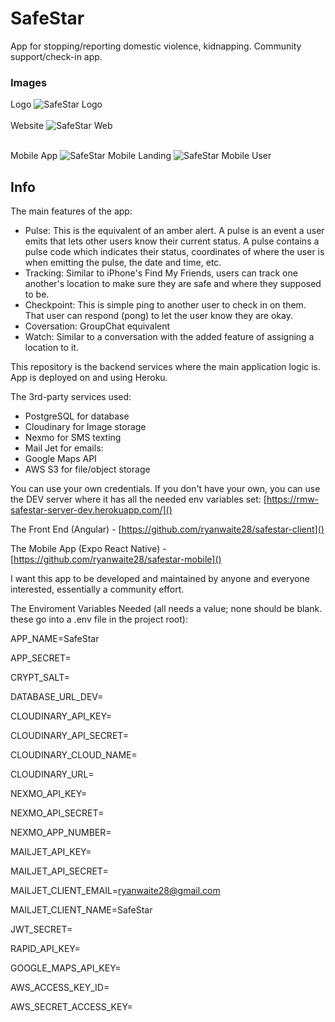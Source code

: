 # **SafeStar**

App for stopping/reporting domestic violence, kidnapping. Community support/check-in app.

### Images
Logo
![SafeStar Logo](readme-img/safe-star-logo-500.png "SafeStar Logo")
<br/>
<br/>
Website
![SafeStar Web](readme-img/safestar-welcome-page.png "SafeStar Logo")
<br/>
<br/>

Mobile App
![SafeStar Mobile Landing](readme-img/safestar-mobile-landing.PNG "SafeStar Logo")
![SafeStar Mobile User](readme-img/safestar-mobile-user.PNG "SafeStar Logo")


## Info

The main features of the app:

* Pulse: This is the equivalent of an amber alert. A pulse is an event a user emits that lets other users know their current status. A pulse contains a pulse code which indicates their status, coordinates of where the user is when emitting the pulse, the date and time, etc.
* Tracking: Similar to iPhone's Find My Friends, users can track one another's location to make sure they are safe and where they supposed to be.
* Checkpoint: This is simple ping to another user to check in on them. That user can respond (pong) to let the user know they are okay.
* Coversation: GroupChat equivalent
* Watch: Similar to a conversation with the added feature of assigning a location to it.

This repository is the backend services where the main application logic is. App is deployed on and using Heroku.

The 3rd-party services used:

* PostgreSQL for database
* Cloudinary for Image storage
* Nexmo for SMS texting
* Mail Jet for emails:
* Google Maps API
* AWS S3 for file/object storage

You can use your own credentials. If you don't have your own, you can use the DEV server where it has all the needed env variables set: [https://rmw-safestar-server-dev.herokuapp.com/]()

The Front End (Angular) - [https://github.com/ryanwaite28/safestar-client]()

The Mobile App (Expo React Native) - [https://github.com/ryanwaite28/safestar-mobile]()

I want this app to be developed and maintained by anyone and everyone interested, essentially a community effort.

The Enviroment Variables Needed (all needs a value; none should be blank. these go into a .env file in the project root):

APP_NAME=SafeStar

APP_SECRET=

CRYPT_SALT=

DATABASE_URL_DEV=

CLOUDINARY_API_KEY=

CLOUDINARY_API_SECRET=

CLOUDINARY_CLOUD_NAME=

CLOUDINARY_URL=

NEXMO_API_KEY=

NEXMO_API_SECRET=

NEXMO_APP_NUMBER=

MAILJET_API_KEY=

MAILJET_API_SECRET=

MAILJET_CLIENT_EMAIL=ryanwaite28@gmail.com

MAILJET_CLIENT_NAME=SafeStar

JWT_SECRET=

RAPID_API_KEY=

GOOGLE_MAPS_API_KEY=

AWS_ACCESS_KEY_ID=

AWS_SECRET_ACCESS_KEY=
